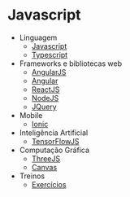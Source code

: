 # Javascript

- Linguagem
    - [Javascript](javascript/README.md)
    - [Typescript](typescript/README.md)
- Frameworks e bibliotecas web
    - [AngularJS](angularjs/README.md)
    - [Angular](angular/README.md)
    - [ReactJS](reactjs/README.md)
    - [NodeJS](nodejs/README.md)
    - [JQuery](jquery/README.md)
- Mobile
    - [Ionic](ionic/README.md)
- Inteligência Artificial    
    - [TensorFlowJS](tensorflowjs/README.md)
- Computação Gráfica    
    - [ThreeJS](threejs/README.md)
    - [Canvas](canvas/README.md)
- Treinos
    - [Exercícios](exercicios/README.md)